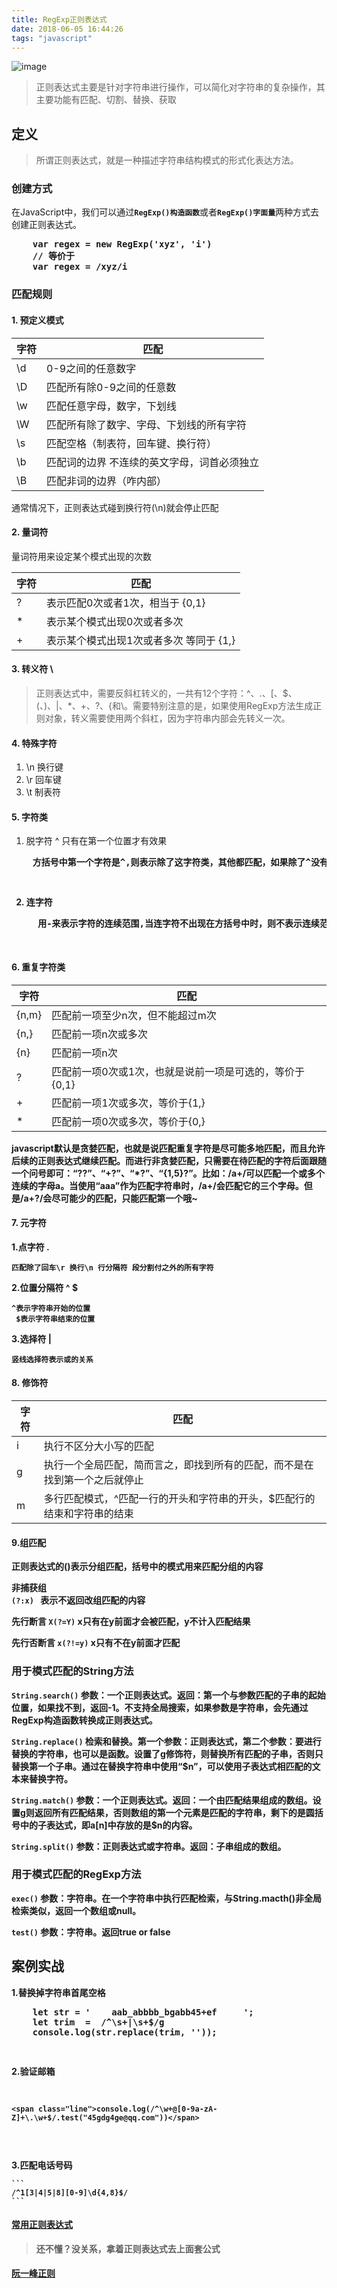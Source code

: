 ```yaml
---
title: RegExp正则表达式
date: 2018-06-05 16:44:26
tags: "javascript"
---
```

![image](http://www.wailian.work/images/2018/06/07/timg.jpg)

> 正则表达式主要是针对字符串进行操作，可以简化对字符串的复杂操作，其主要功能有匹配、切割、替换、获取

<!-- more -->
## 定义
> 所谓正则表达式，就是一种描述字符串结构模式的形式化表达方法。

### 创建方式
在JavaScript中，我们可以通过<b><code>RegExp()构造函数</code></b>或者<b><code>RegExp()字面量</code></b>两种方式去创建正则表达式。

<div class="code"><b><pre>
	<span class="line">var <span class="keyword">regex</span> = new <span class="keyword">RegExp</span>('xyz', 'i')</span>
	// 等价于
	<span class="line">var <span class="keyword">regex</span> = /xyz/i </span>
</pre></b>
</div>

### 匹配规则
#### 1. 预定义模式

字符 | 匹配
---|---
\d |0-9之间的任意数字
\D |  匹配所有除0-9之间的任意数
\w |  匹配任意字母，数字，下划线
\W | 匹配所有除了数字、字母、下划线的所有字符
\s | 匹配空格（制表符，回车键、换行符）
\b | 匹配词的边界 不连续的英文字母，词首必须独立
\B | 匹配非词的边界（咋内部）


<div class="tip">
	通常情况下，正则表达式碰到换行符(\n)就会停止匹配
</div>

#### 2. 量词符 
量词符用来设定某个模式出现的次数
	
字符 | 匹配
---|---	
? | 表示匹配0次或者1次，相当于 {0,1}
*  | 表示某个模式出现0次或者多次
+ | 表示某个模式出现1次或者多次 等同于 {1,}

#### 3. 转义符 \
>正则表达式中，需要反斜杠转义的，一共有12个字符：^、.、[、$、(、)、|、*、+、?、{和\\。需要特别注意的是，如果使用RegExp方法生成正则对象，转义需要使用两个斜杠，因为字符串内部会先转义一次。

#### 4. 特殊字符
1. \n 换行键
2. \r 回车键
3. \t 制表符

#### 5. 字符类
1) 脱字符 ^ 只有在第一个位置才有效果
<div class="code"><b><pre>
	<span class="line"><span class="keyword">方括号中第一个字符是^,则表示除了这字符类，其他都匹配，如果除了^没有别的，则表示匹配所有</span></span>
	
</pre><b /></div>
    
    
2) 连字符
<div class="code"><b><pre>
	<span class="line"><span class="keyword"> 用-来表示字符的连续范围,当连字符不出现在方括号中时，则不表示连续范围</span></span>
	
</pre><b /></div>

#### 6. 重复字符类

字符 | 匹配
---|---
{n,m} |	匹配前一项至少n次，但不能超过m次
{n,} |	匹配前一项n次或多次
{n}	| 匹配前一项n次
? |	匹配前一项0次或1次，也就是说前一项是可选的，等价于{0,1}
+ | 匹配前一项1次或多次，等价于{1,}
* | 匹配前一项0次或多次，等价于{0,}


<div class="tip">
	javascript默认是贪婪匹配，也就是说匹配重复字符是尽可能多地匹配，而且允许后续的正则表达式继续匹配。而进行非贪婪匹配，只需要在待匹配的字符后面跟随一个问号即可：“??”、“+?”、“*?”、“{1,5}?”。比如：/a+/可以匹配一个或多个连续的字母a。当使用“aaa”作为匹配字符串时，/a+/会匹配它的三个字母。但是/a+?/会尽可能少的匹配，只能匹配第一个哦~
</div>

#### 7. 元字符
1.点字符 .

	匹配除了回车\r 换行\n 行分隔符 段分割付之外的所有字符
	
2.位置分隔符 ^ $

	^表示字符串开始的位置
	 $表示字符串结束的位置
	
3.选择符 |

	竖线选择符表示或的关系

#### 8. 修饰符
字符 |	匹配
---|---
i | 执行不区分大小写的匹配
g |	执行一个全局匹配，简而言之，即找到所有的匹配，而不是在找到第一个之后就停止
m  |	多行匹配模式，^匹配一行的开头和字符串的开头，$匹配行的结束和字符串的结束

#### 9.组匹配
正则表达式的()表示分组匹配，括号中的模式用来匹配分组的内容
     
非捕获组  
	<code>(?:x) </code> 表示不返回改组匹配的内容
     
先行断言
   <code>X(?=Y)</code>  x只有在y前面才会被匹配，y不计入匹配结果
    
先行否断言
    <code>x(?!=y)</code> x只有不在y前面才匹配



### 用于模式匹配的String方法

<code>String.search()</code> 参数：一个正则表达式。返回：第一个与参数匹配的子串的起始位置，如果找不到，返回-1。不支持全局搜索，如果参数是字符串，会先通过RegExp构造函数转换成正则表达式。

<code>String.replace()</code>	检索和替换。第一个参数：正则表达式，第二个参数：要进行替换的字符串，也可以是函数。设置了g修饰符，则替换所有匹配的子串，否则只替换第一个子串。通过在替换字符串中使用“$n”，可以使用子表达式相匹配的文本来替换字符。

<code>String.match()</code> 参数：一个正则表达式。返回：一个由匹配结果组成的数组。设置g则返回所有匹配结果，否则数组的第一个元素是匹配的字符串，剩下的是圆括号中的子表达式，即a[n]中存放的是$n的内容。

<code>String.split()</code> 参数：正则表达式或字符串。返回：子串组成的数组。

### 用于模式匹配的RegExp方法

<code>exec()</code>  参数：字符串。在一个字符串中执行匹配检索，与String.macth()非全局检索类似，返回一个数组或null。

<code>test()</code> 参数：字符串。返回true or false



## 案例实战
1.替换掉字符串首尾空格

<div class="code"><b><pre>
	<span class="line">let<span class="keyword"> str</span> = '    aab_abbbb_bgabb45+ef     '; </span>
	<span class="line">let<span class="keyword"> trim </span> =  /^\s+|\s+$/g</span>
	<span class="line"><span class="keyword">console</span>.log(<span class="keyword">str</span>.replace(<span class="keyword">trim</span>, ''));</span>
	
</pre><b /></div>

2.验证邮箱

<div class="code"><b><pre>

	<span class="line">console.log(/^\w+@[0-9a-zA-Z]+\.\w+$/.test("45gdg4ge@qq.com"))</span>
	
</pre><b /></div>

3.匹配电话号码
	
	```
	/^1[3|4|5|8][0-9]\d{4,8}$/
	```
	
	
####  [常用正则表达式](https://github.com/jaywcjlove/handbook/blob/master/Javascript/%E4%B8%80%E4%BA%9B%E6%AD%A3%E5%88%99%E8%A1%A8%E8%BE%BE%E5%BC%8F%E9%9A%8F%E8%AE%B0.md#%E7%94%A8%E6%88%B7%E5%90%8D%E6%AD%A3%E5%88%99)



>还不懂？没关系，拿着正则表达式去上面套公式

#### [阮一峰正则](http://javascript.ruanyifeng.com/stdlib/regexp.html)



